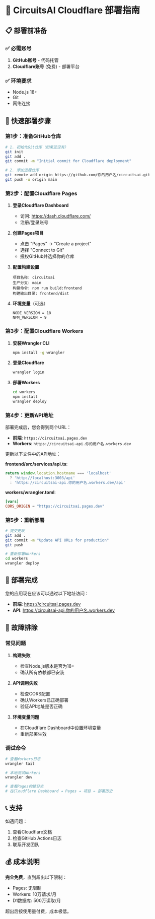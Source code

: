 # 🚀 CircuitsAI Cloudflare 部署指南

## 📋 部署前准备

### ✅ 必需账号
1. **GitHub账号** - 代码托管
2. **Cloudflare账号** (免费) - 部署平台

### ✅ 环境要求
- Node.js 18+
- Git
- 网络连接

## 🎯 快速部署步骤

### 第1步：准备GitHub仓库

```bash
# 1. 初始化Git仓库（如果还没有）
git init
git add .
git commit -m "Initial commit for Cloudflare deployment"

# 2. 添加远程仓库
git remote add origin https://github.com/你的用户名/circuitsai.git
git push -u origin main
```

### 第2步：配置Cloudflare Pages

1. **登录Cloudflare Dashboard**
   - 访问: https://dash.cloudflare.com/
   - 注册/登录账号

2. **创建Pages项目**
   - 点击 "Pages" → "Create a project"
   - 选择 "Connect to Git"
   - 授权GitHub并选择你的仓库

3. **配置构建设置**
   ```
   项目名称: circuitsai
   生产分支: main
   构建命令: npm run build:frontend
   构建输出目录: frontend/dist
   ```

4. **环境变量**（可选）
   ```
   NODE_VERSION = 18
   NPM_VERSION = 9
   ```

### 第3步：配置Cloudflare Workers

1. **安装Wrangler CLI**
   ```bash
   npm install -g wrangler
   ```

2. **登录Cloudflare**
   ```bash
   wrangler login
   ```

3. **部署Workers**
   ```bash
   cd workers
   npm install
   wrangler deploy
   ```

### 第4步：更新API地址

部署完成后，您会得到两个URL：
- **前端**: `https://circuitsai.pages.dev`
- **Workers**: `https://circuitsai-api.你的用户名.workers.dev`

更新以下文件中的API地址：

**frontend/src/services/api.ts**:
```typescript
return window.location.hostname === 'localhost' 
  ? 'http://localhost:3003/api'
  : 'https://circuitsai-api.你的用户名.workers.dev/api'
```

**workers/wrangler.toml**:
```toml
[vars]
CORS_ORIGIN = "https://circuitsai.pages.dev"
```

### 第5步：重新部署

```bash
# 提交更改
git add .
git commit -m "Update API URLs for production"
git push

# 重新部署Workers
cd workers
wrangler deploy
```

## 🎉 部署完成

您的应用现在应该可以通过以下地址访问：
- **前端**: https://circuitsai.pages.dev
- **API**: https://circuitsai-api.你的用户名.workers.dev

## 🔧 故障排除

### 常见问题

1. **构建失败**
   - 检查Node.js版本是否为18+
   - 确认所有依赖都已安装

2. **API调用失败**
   - 检查CORS配置
   - 确认Workers已正确部署
   - 验证API地址是否正确

3. **环境变量问题**
   - 在Cloudflare Dashboard中设置环境变量
   - 重新部署生效

### 调试命令

```bash
# 查看Workers日志
wrangler tail

# 本地测试Workers
wrangler dev

# 查看Pages构建日志
# 在Cloudflare Dashboard → Pages → 项目 → 部署历史
```

## 📞 支持

如遇问题：
1. 查看Cloudflare文档
2. 检查GitHub Actions日志
3. 联系开发团队

## 💰 成本说明

**完全免费**，直到超出以下限制：
- Pages: 无限制
- Workers: 10万请求/月
- D1数据库: 500万读取/月

超出后按使用量付费，成本极低。
